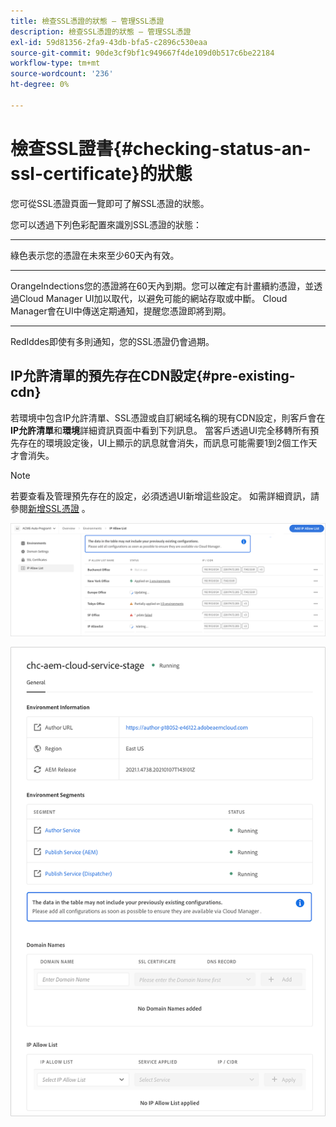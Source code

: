 ```yaml
---
title: 檢查SSL憑證的狀態 — 管理SSL憑證
description: 檢查SSL憑證的狀態 — 管理SSL憑證
exl-id: 59d81356-2fa9-43db-bfa5-c2896c530eaa
source-git-commit: 90de3cf9bf1c949667f4de109d0b517c6be22184
workflow-type: tm+mt
source-wordcount: '236'
ht-degree: 0%

---
```


# 檢查SSL證書{#checking-status-an-ssl-certificate}的狀態

您可從SSL憑證頁面一覽即可了解SSL憑證的狀態。

您可以透過下列色彩配置來識別SSL憑證的狀態：

* ****
綠色表示您的憑證在未來至少60天內有效。

* ****
OrangeIndections您的憑證將在60天內到期。您可以確定有計畫續約憑證，並透過Cloud Manager UI加以取代，以避免可能的網站存取或中斷。 Cloud Manager會在UI中傳送定期通知，提醒您憑證即將到期。

* ****
RedIddes即使有多則通知，您的SSL憑證仍會過期。

## IP允許清單的預先存在CDN設定{#pre-existing-cdn}

若環境中包含IP允許清單、SSL憑證或自訂網域名稱的現有CDN設定，則客戶會在&#x200B;**IP允許清單**&#x200B;和&#x200B;**環境**&#x200B;詳細資訊頁面中看到下列訊息。 當客戶透過UI完全移轉所有預先存在的環境設定後，UI上顯示的訊息就會消失，而訊息可能需要1到2個工作天才會消失。

>[!NOTE]
>若要查看及管理預先存在的設定，必須透過UI新增這些設定。 如需詳細資訊，請參閱[新增SSL憑證](/help/implementing/cloud-manager/managing-ssl-certifications/add-ssl-certificate.md) 。

![](/help/implementing/cloud-manager/assets/ip-allow-list-message1.png)

![](/help/implementing/cloud-manager/assets/ip-allow-list-message2.png)
